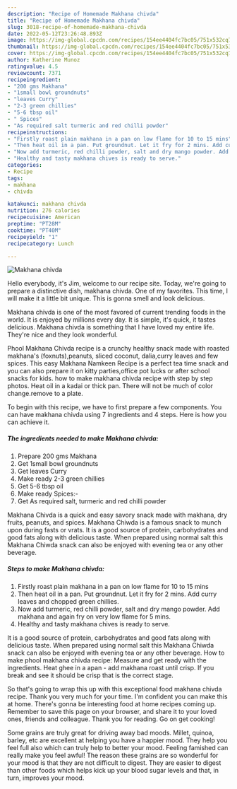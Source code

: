 ```yaml
---
description: "Recipe of Homemade Makhana chivda"
title: "Recipe of Homemade Makhana chivda"
slug: 3018-recipe-of-homemade-makhana-chivda
date: 2022-05-12T23:26:48.893Z
image: https://img-global.cpcdn.com/recipes/154ee4404fc7bc05/751x532cq70/makhana-chivda-recipe-main-photo.jpg
thumbnail: https://img-global.cpcdn.com/recipes/154ee4404fc7bc05/751x532cq70/makhana-chivda-recipe-main-photo.jpg
cover: https://img-global.cpcdn.com/recipes/154ee4404fc7bc05/751x532cq70/makhana-chivda-recipe-main-photo.jpg
author: Katherine Munoz
ratingvalue: 4.5
reviewcount: 7371
recipeingredient:
- "200 gms Makhana"
- "1small bowl groundnuts"
- "leaves Curry"
- "2-3 green chillies"
- "5-6 tbsp oil"
- " Spices"
- "As required salt turmeric and red chilli powder"
recipeinstructions:
- "Firstly roast plain makhana in a pan on low flame for 10 to 15 mins"
- "Then heat oil in a pan. Put groundnut. Let it fry for 2 mins. Add curry leaves and chopped green chillies."
- "Now add turmeric, red chilli powder, salt and dry mango powder. Add makhana and again fry on very low flame for 5 mins."
- "Healthy and tasty makhana chives is ready to serve."
categories:
- Recipe
tags:
- makhana
- chivda

katakunci: makhana chivda 
nutrition: 276 calories
recipecuisine: American
preptime: "PT28M"
cooktime: "PT40M"
recipeyield: "1"
recipecategory: Lunch

---
```



![Makhana chivda](https://img-global.cpcdn.com/recipes/154ee4404fc7bc05/751x532cq70/makhana-chivda-recipe-main-photo.jpg)

Hello everybody, it's Jim, welcome to our recipe site. Today, we're going to prepare a distinctive dish, makhana chivda. One of my favorites. This time, I will make it a little bit unique. This is gonna smell and look delicious.

Makhana chivda is one of the most favored of current trending foods in the world. It is enjoyed by millions every day. It is simple, it's quick, it tastes delicious. Makhana chivda is something that I have loved my entire life. They're nice and they look wonderful.

Phool Makhana Chivda recipe is a crunchy healthy snack made with roasted makhana&#39;s (foxnuts),peanuts, sliced coconut, dalia,curry leaves and few spices. This easy Makhana Namkeen Recipe is a perfect tea time snack and you can also prepare it on kitty parties,office pot lucks or after school snacks for kids. how to make makhana chivda recipe with step by step photos. Heat oil in a kadai or thick pan. There will not be much of color change.remove to a plate.


To begin with this recipe, we have to first prepare a few components. You can have makhana chivda using 7 ingredients and 4 steps. Here is how you can achieve it.

<!--inarticleads1-->

##### The ingredients needed to make Makhana chivda:

1. Prepare 200 gms Makhana
1. Get 1small bowl groundnuts
1. Get leaves Curry
1. Make ready 2-3 green chillies
1. Get 5-6 tbsp oil
1. Make ready  Spices:-
1. Get As required salt, turmeric and red chilli powder


Makhana Chivda is a quick and easy savory snack made with makhana, dry fruits, peanuts, and spices. Makhana Chiwda is a famous snack to munch upon during fasts or vrats. It is a good source of protein, carbohydrates and good fats along with delicious taste. When prepared using normal salt this Makhana Chiwda snack can also be enjoyed with evening tea or any other beverage. 

<!--inarticleads2-->

##### Steps to make Makhana chivda:

1. Firstly roast plain makhana in a pan on low flame for 10 to 15 mins
1. Then heat oil in a pan. Put groundnut. Let it fry for 2 mins. Add curry leaves and chopped green chillies.
1. Now add turmeric, red chilli powder, salt and dry mango powder. Add makhana and again fry on very low flame for 5 mins.
1. Healthy and tasty makhana chives is ready to serve.


It is a good source of protein, carbohydrates and good fats along with delicious taste. When prepared using normal salt this Makhana Chiwda snack can also be enjoyed with evening tea or any other beverage. How to make phool makhana chivda recipe: Measure and get ready with the ingredients. Heat ghee in a apan - add makhana roast until crisp. If you break and see it should be crisp that is the correct stage. 

So that's going to wrap this up with this exceptional food makhana chivda recipe. Thank you very much for your time. I'm confident you can make this at home. There's gonna be interesting food at home recipes coming up. Remember to save this page on your browser, and share it to your loved ones, friends and colleague. Thank you for reading. Go on get cooking!

Some grains are truly great for driving away bad moods. Millet, quinoa, barley, etc are excellent at helping you have a happier mood. They help you feel full also which can truly help to better your mood. Feeling famished can really make you feel awful! The reason these grains are so wonderful for your mood is that they are not difficult to digest. They are easier to digest than other foods which helps kick up your blood sugar levels and that, in turn, improves your mood.
